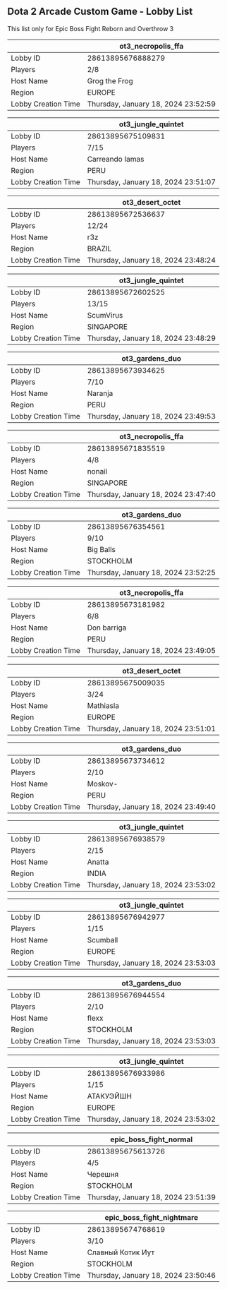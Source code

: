 ## Dota 2 Arcade Custom Game - Lobby List

This list only for Epic Boss Fight Reborn and Overthrow 3

|  | ot3_necropolis_ffa |
| ------ | ------ |
| Lobby ID | 28613895676888279 |
| Players | 2/8 |
| Host Name | Grog the Frog |
| Region | EUROPE |
| Lobby Creation Time | Thursday, January 18, 2024 23:52:59 |


|  | ot3_jungle_quintet |
| ------ | ------ |
| Lobby ID | 28613895675109831 |
| Players | 7/15 |
| Host Name | Carreando Iamas |
| Region | PERU |
| Lobby Creation Time | Thursday, January 18, 2024 23:51:07 |


|  | ot3_desert_octet |
| ------ | ------ |
| Lobby ID | 28613895672536637 |
| Players | 12/24 |
| Host Name | r3z |
| Region | BRAZIL |
| Lobby Creation Time | Thursday, January 18, 2024 23:48:24 |


|  | ot3_jungle_quintet |
| ------ | ------ |
| Lobby ID | 28613895672602525 |
| Players | 13/15 |
| Host Name | ScumVirus |
| Region | SINGAPORE |
| Lobby Creation Time | Thursday, January 18, 2024 23:48:29 |


|  | ot3_gardens_duo |
| ------ | ------ |
| Lobby ID | 28613895673934625 |
| Players | 7/10 |
| Host Name | Naranja |
| Region | PERU |
| Lobby Creation Time | Thursday, January 18, 2024 23:49:53 |


|  | ot3_necropolis_ffa |
| ------ | ------ |
| Lobby ID | 28613895671835519 |
| Players | 4/8 |
| Host Name | nonail |
| Region | SINGAPORE |
| Lobby Creation Time | Thursday, January 18, 2024 23:47:40 |


|  | ot3_gardens_duo |
| ------ | ------ |
| Lobby ID | 28613895676354561 |
| Players | 9/10 |
| Host Name | Big Balls |
| Region | STOCKHOLM |
| Lobby Creation Time | Thursday, January 18, 2024 23:52:25 |


|  | ot3_necropolis_ffa |
| ------ | ------ |
| Lobby ID | 28613895673181982 |
| Players | 6/8 |
| Host Name | Don barriga |
| Region | PERU |
| Lobby Creation Time | Thursday, January 18, 2024 23:49:05 |


|  | ot3_desert_octet |
| ------ | ------ |
| Lobby ID | 28613895675009035 |
| Players | 3/24 |
| Host Name | Mathiasla |
| Region | EUROPE |
| Lobby Creation Time | Thursday, January 18, 2024 23:51:01 |


|  | ot3_gardens_duo |
| ------ | ------ |
| Lobby ID | 28613895673734612 |
| Players | 2/10 |
| Host Name | Moskov- |
| Region | PERU |
| Lobby Creation Time | Thursday, January 18, 2024 23:49:40 |


|  | ot3_jungle_quintet |
| ------ | ------ |
| Lobby ID | 28613895676938579 |
| Players | 2/15 |
| Host Name | Anatta |
| Region | INDIA |
| Lobby Creation Time | Thursday, January 18, 2024 23:53:02 |


|  | ot3_jungle_quintet |
| ------ | ------ |
| Lobby ID | 28613895676942977 |
| Players | 1/15 |
| Host Name | Scumball |
| Region | EUROPE |
| Lobby Creation Time | Thursday, January 18, 2024 23:53:03 |


|  | ot3_gardens_duo |
| ------ | ------ |
| Lobby ID | 28613895676944554 |
| Players | 2/10 |
| Host Name | flexx |
| Region | STOCKHOLM |
| Lobby Creation Time | Thursday, January 18, 2024 23:53:03 |


|  | ot3_jungle_quintet |
| ------ | ------ |
| Lobby ID | 28613895676933986 |
| Players | 1/15 |
| Host Name | АТАКУЭЙШН |
| Region | EUROPE |
| Lobby Creation Time | Thursday, January 18, 2024 23:53:02 |


|  | epic_boss_fight_normal |
| ------ | ------ |
| Lobby ID | 28613895675613726 |
| Players | 4/5 |
| Host Name | Черешня |
| Region | STOCKHOLM |
| Lobby Creation Time | Thursday, January 18, 2024 23:51:39 |


|  | epic_boss_fight_nightmare |
| ------ | ------ |
| Lobby ID | 28613895674768619 |
| Players | 3/10 |
| Host Name | Славный Котик Иут |
| Region | STOCKHOLM |
| Lobby Creation Time | Thursday, January 18, 2024 23:50:46 |


